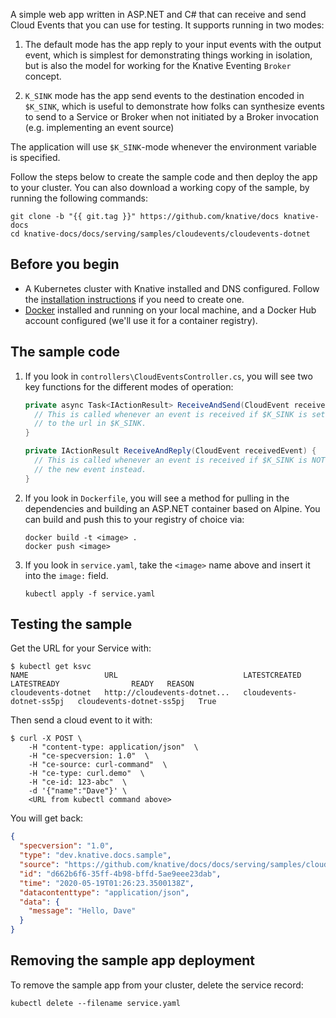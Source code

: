 A simple web app written in ASP.NET and C# that can receive and send Cloud Events that you
can use for testing. It supports running in two modes:

1. The default mode has the app reply to your input events with the output
   event, which is simplest for demonstrating things working in isolation, but
   is also the model for working for the Knative Eventing `Broker` concept.

2. `K_SINK` mode has the app send events to the destination encoded in
   `$K_SINK`, which is useful to demonstrate how folks can synthesize events to
   send to a Service or Broker when not initiated by a Broker invocation (e.g.
   implementing an event source)

The application will use `$K_SINK`-mode whenever the environment variable is
specified.

Follow the steps below to create the sample code and then deploy the app to your
cluster. You can also download a working copy of the sample, by running the
following commands:

```shell
git clone -b "{{ git.tag }}" https://github.com/knative/docs knative-docs
cd knative-docs/docs/serving/samples/cloudevents/cloudevents-dotnet
```

## Before you begin

- A Kubernetes cluster with Knative installed and DNS configured. Follow the
  [installation instructions](../../../../install/README.md) if you need to
  create one.
- [Docker](https://www.docker.com) installed and running on your local machine,
  and a Docker Hub account configured (we'll use it for a container registry).

## The sample code

1. If you look in `controllers\CloudEventsController.cs`, you will see two key functions for the
   different modes of operation:

   ```csharp
   private async Task<IActionResult> ReceiveAndSend(CloudEvent receivedEvent) {
     // This is called whenever an event is received if $K_SINK is set, and sends a new event
     // to the url in $K_SINK.
   }

   private IActionResult ReceiveAndReply(CloudEvent receivedEvent) {
     // This is called whenever an event is received if $K_SINK is NOT set, and it replies with
     // the new event instead.
   }
   ```

1. If you look in `Dockerfile`, you will see a method for pulling in the
   dependencies and building an ASP.NET container based on Alpine. You can build
   and push this to your registry of choice via:

   ```shell
   docker build -t <image> .
   docker push <image>
   ```

1. If you look in `service.yaml`, take the `<image>` name above and insert it
   into the `image:` field.

   ```shell
   kubectl apply -f service.yaml
   ```

## Testing the sample

Get the URL for your Service with:

```shell
$ kubectl get ksvc
NAME                 URL                            LATESTCREATED              LATESTREADY                READY   REASON
cloudevents-dotnet   http://cloudevents-dotnet...   cloudevents-dotnet-ss5pj   cloudevents-dotnet-ss5pj   True
```

Then send a cloud event to it with:

```shell
$ curl -X POST \
    -H "content-type: application/json"  \
    -H "ce-specversion: 1.0"  \
    -H "ce-source: curl-command"  \
    -H "ce-type: curl.demo"  \
    -H "ce-id: 123-abc"  \
    -d '{"name":"Dave"}' \
    <URL from kubectl command above>
```

You will get back:

```json
{
  "specversion": "1.0",
  "type": "dev.knative.docs.sample",
  "source": "https://github.com/knative/docs/docs/serving/samples/cloudevents/cloudevents-dotnet",
  "id": "d662b6f6-35ff-4b98-bffd-5ae9eee23dab",
  "time": "2020-05-19T01:26:23.3500138Z",
  "datacontenttype": "application/json",
  "data": {
    "message": "Hello, Dave"
  }
}
```

## Removing the sample app deployment

To remove the sample app from your cluster, delete the service record:

```shell
kubectl delete --filename service.yaml
```

